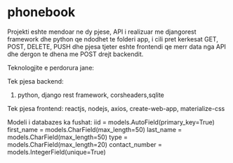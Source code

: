 # phonebook
Projekti eshte mendoar ne dy pjese, API i realizuar me djangorest framework dhe python qe ndodhet te folderi app, i cili pret kerkesat GET, POST, DELETE, PUSH dhe pjesa tjeter eshte frontendi qe merr data nga API dhe dergon te dhena me POST drejt backendit.

Teknologjite e perdorura jane:

Tek pjesa backend:
1. python, django rest framework, corsheaders,sqlite

Tek pjesa frontend:
reactjs, nodejs, axios, create-web-app, materialize-css

Modeli i databazes ka fushat:
iid = models.AutoField(primary_key=True)
first_name = models.CharField(max_length=50)
last_name = models.CharField(max_length=50)
type = models.CharField(max_length=20)
contact_number = models.IntegerField(unique=True)

    
